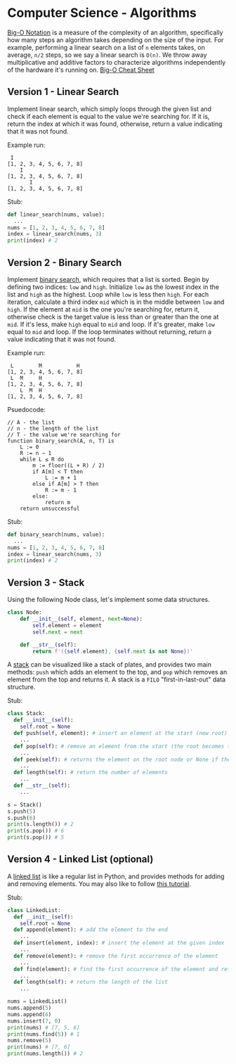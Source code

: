 

# Computer Science - Algorithms

[Big-O Notation](https://en.wikipedia.org/wiki/Big_O_notation) is a measure of the complexity of an algorithm, specifically how many steps an algorithm takes depending on the size of the input. For example, performing a linear search on a list of `n` elements takes, on average, `n/2` steps, so we say a linear search is `O(n)`. We throw away multiplicative and additive factors to characterize algorithms independently of the hardware it's running on. [Big-O Cheat Sheet](https://www.bigocheatsheet.com/)


## Version 1 - Linear Search

Implement linear search, which simply loops through the given list and check if each element is equal to the value we're searching for. If it is, return the index at which it was found, otherwise, return a value indicating that it was not found.

Example run:
```
 I
[1, 2, 3, 4, 5, 6, 7, 8]
    I
[1, 2, 3, 4, 5, 6, 7, 8]
       I
[1, 2, 3, 4, 5, 6, 7, 8]
```

Stub:
```python
def linear_search(nums, value):
  ...
nums = [1, 2, 3, 4, 5, 6, 7, 8]
index = linear_search(nums, 3)
print(index) # 2
```

## Version 2 - Binary Search

Implement [binary search](https://en.wikipedia.org/wiki/Binary_search_algorithm), which requires that a list is sorted. Begin by defining two indices: `low` and `high`. Initialize `low` as the lowest index in the list and `high` as the highest. Loop while `low` is less then `high`. For each iteration, calculate a third index `mid` which is in the middle between `low` and `high`. If the element at `mid` is the one you're searching for, return it, otherwise check is the target value is less than or greater than the one at `mid`. If it's less, make `high` equal to `mid` and loop. If it's greater, make `low` equal to `mid` and loop. If the loop terminates without returning, return a value indicating that it was not found.

Example run:
```
 L        M           H
[1, 2, 3, 4, 5, 6, 7, 8]
 L  M     H
[1, 2, 3, 4, 5, 6, 7, 8]
    L  M  H
[1, 2, 3, 4, 5, 6, 7, 8]
```

Psuedocode:
```
// A - the list
// n - the length of the list
// T - the value we're searching for
function binary_search(A, n, T) is
    L := 0
    R := n − 1
    while L ≤ R do
        m := floor((L + R) / 2)
        if A[m] < T then
            L := m + 1
        else if A[m] > T then
            R := m - 1
        else:
            return m
    return unsuccessful
```

Stub:
```python
def binary_search(nums, value):
  ...
nums = [1, 2, 3, 4, 5, 6, 7, 8]
index = linear_search(nums, 3)
print(index) # 2
```


## Version 3 - Stack

Using the following Node class, let's implement some data structures.

```python
class Node:
    def __init__(self, element, next=None):
        self.element = element
        self.next = next

    def __str__(self):
        return f'({self.element}, {self.next is not None})'
```

A [stack](https://en.wikipedia.org/wiki/Stack_(abstract_data_type)) can be visualized like a stack of plates, and provides two main methods: `push` which adds an element to the top, and `pop` which removes an element from the top and returns it. A stack is a `FILO` "first-in-last-out" data structure.


Stub:
```python
class Stack:
  def __init__(self):
    self.root = None
  def push(self, element): # insert an element at the start (new root)
    ...
  def pop(self): # remove an element from the start (the root becomes the next node)
    ...
  def peek(self): # returns the element on the root node or None if there is no root
    ...
  def length(self): # return the number of elements
    ...
  def __str__(self):
    ...

s = Stack()
s.push(5)
s.push(6)
print(s.length()) # 2
print(s.pop()) # 6
print(s.pop()) # 5
```

## Version 4 - Linked List (optional)

A [linked list](https://en.wikipedia.org/wiki/Linked_list) is like a regular list in Python, and provides methods for adding and removing elements. You may also like to follow [this tutorial](https://stackabuse.com/python-linked-lists/).

Stub:
```python
class LinkedList:
  def __init__(self):
    self.root = None
  def append(element): # add the element to the end
    ...
  def insert(element, index): # insert the element at the given index
    ...
  def remove(element): # remove the first occurrence of the element
    ...
  def find(element): # find the first occurrence of the element and return it
    ...
  def length(self): # return the length of the list
    ...

nums = LinkedList()
nums.append(5)
nums.append(6)
nums.insert(7, 0)
print(nums) # [7, 5, 6]
print(nums.find(5)) # 1
nums.remove(5)
print(nums) # [7, 6]
print(nums.length()) # 2
```
